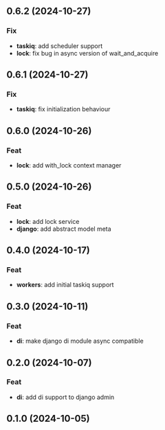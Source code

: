 ## 0.6.2 (2024-10-27)

### Fix

- **taskiq**: add scheduler support
- **lock**: fix bug in async version of wait_and_acquire

## 0.6.1 (2024-10-27)

### Fix

- **taskiq**: fix initialization behaviour

## 0.6.0 (2024-10-26)

### Feat

- **lock**: add with_lock context manager

## 0.5.0 (2024-10-26)

### Feat

- **lock**: add lock service
- **django**: add abstract model meta

## 0.4.0 (2024-10-17)

### Feat

- **workers**: add initial taskiq support

## 0.3.0 (2024-10-11)

### Feat

- **di**: make django di module async compatible

## 0.2.0 (2024-10-07)

### Feat

- **di**: add di support to django admin

## 0.1.0 (2024-10-05)
